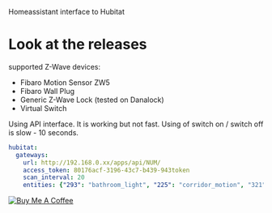 Homeassistant interface to Hubitat

# Look at the releases

supported Z-Wave devices:
- Fibaro Motion Sensor ZW5
- Fibaro Wall Plug
- Generic Z-Wave Lock (tested on Danalock)
- Virtual Switch

Using API interface. It is working but not fast. Using of switch on / switch off is slow - 10 seconds.

```yaml
hubitat:  
  gateways:
    url: http://192.168.0.xx/apps/api/NUM/
    access_token: 80176acf-3196-43c7-b439-943token
    scan_interval: 20
    entities: {"293": "bathroom_light", "225": "corridor_motion", "321":"garage_wall_plug"}
```

<a href="https://bmc.xyz/l/hubitat" target="_blank"><img src="https://www.buymeacoffee.com/assets/img/custom_images/white_img.png" alt="Buy Me A Coffee" style="height: auto !important;width: auto !important;" ></a>
